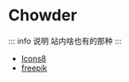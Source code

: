 # Chowder

::: info 说明
站内啥也有的那种
:::

- [Icons8](https://icons8.com)
- [freepik](https://www.freepik.com/)
